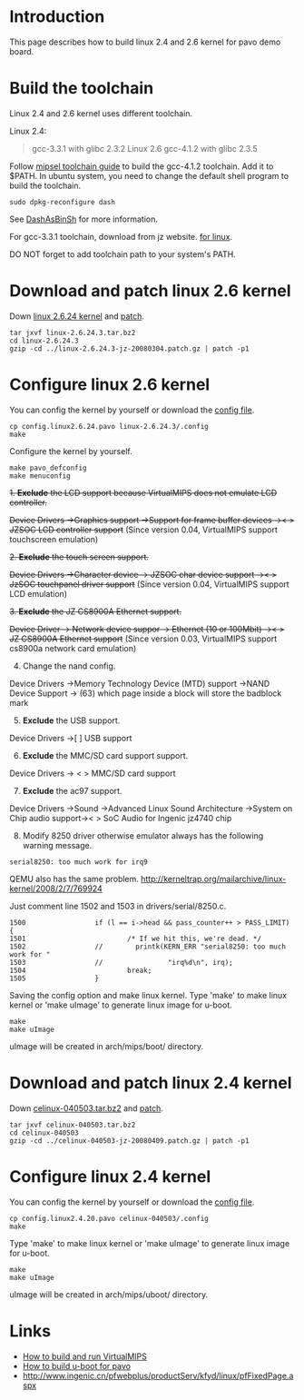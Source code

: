 # Introduction #

This page describes how to build linux 2.4 and 2.6 kernel for pavo demo board.


# Build the toolchain #

Linux 2.4 and 2.6 kernel uses different toolchain.

Linux 2.4:
> gcc-3.3.1 with glibc 2.3.2
Linux 2.6
> gcc-4.1.2 with glibc 2.3.5

Follow [mipsel toolchain guide](ftp://ftp.ingenic.cn/3sw/01linux/08doc/mips_toolchain_guide.pdf) to build the gcc-4.1.2 toolchain. Add it to $PATH.
In ubuntu system, you need to change the default shell program to build the toolchain.
```
sudo dpkg-reconfigure dash
```
See [DashAsBinSh](https://wiki.ubuntu.com/DashAsBinSh) for more information.

For gcc-3.3.1 toolchain, download from jz website. [for linux](ftp://ftp.ingenic.cn/3sw/01linux/00toolchain/mipseltools-gcc-3.3.1.tar.gz).

DO NOT forget to add toolchain path to your system's PATH.

# Download and patch linux 2.6 kernel #

Down [linux 2.6.24 kernel](ftp://ftp.ingenic.cn/3sw/01linux/02kernel/linux-2.6.24/linux-2.6.24.3.tar.bz2) and [patch](http://virtualmips.googlecode.com/files/linux-2.6.24.3-jz-20080409.patch.gz).

```
tar jxvf linux-2.6.24.3.tar.bz2
cd linux-2.6.24.3
gzip -cd ../linux-2.6.24.3-jz-20080304.patch.gz | patch -p1
```

# Configure linux 2.6 kernel #

You can config the kernel by yourself or download the [config file](http://virtualmips.googlecode.com/files/config.linux2.6.24.pavo).
```
cp config.linux2.6.24.pavo linux-2.6.24.3/.config
make
```

Configure the kernel by yourself.

```
make pavo_defconfig
make menuconfig
```

~~1. **Exclude** the LCD support because VirtualMIPS does not emulate LCD controller.~~

~~Device Drivers  ->Graphics support   ->Support for frame buffer devices    ->< >   JZSOC LCD controller support~~
(Since version 0.04, VirtualMIPS support touchscreen emulation)

~~2. **Exclude** the touch screen support.~~

~~Device Drivers ->Character device  -> JZSOC char device support ->< > JzSOC touchpanel driver support~~
(Since version 0.04, VirtualMIPS support LCD emulation)

~~3. **Exclude** the JZ CS8900A Ethernet support.~~

~~Device Driver -> Network device suppor -> Ethernet (10 or 100Mbit) ->< >   JZ CS8900A Ethernet support~~
(Since version 0.03, VirtualMIPS support cs8900a network card emulation)

4. Change the nand config.

Device Drivers ->Memory Technology Device (MTD) support ->NAND Device Support -> (63)  which page inside a block will store the badblock mark

5. **Exclude** the USB support.

Device Drivers ->[ ] USB support

6. **Exclude** the MMC/SD card support support.

Device Drivers -> < > MMC/SD card support

7. **Exclude** the ac97 support.

Device Drivers ->Sound ->Advanced Linux Sound Architecture ->System on Chip audio support->< > SoC Audio for Ingenic jz4740 chip

8. Modify 8250 driver otherwise emulator always has the following warning message.

```
serial8250: too much work for irq9
```
QEMU also has the same problem.
http://kerneltrap.org/mailarchive/linux-kernel/2008/2/7/769924

Just comment line 1502 and 1503 in drivers/serial/8250.c.

```
1500                 if (l == i->head && pass_counter++ > PASS_LIMIT) {
1501                         /* If we hit this, we're dead. */
1502                 //        printk(KERN_ERR "serial8250: too much work for "
1503                 //                "irq%d\n", irq);
1504                         break;
1505                 }

```


Saving the config option and make linux kernel. Type 'make' to make linux kernel or 'make uImage' to generate linux image for u-boot.
```
make
make uImage
```

uImage will be created in arch/mips/boot/ directory.


# Download and patch linux 2.4 kernel #

Down [celinux-040503.tar.bz2](ftp://ftp.ingenic.cn/3sw/01linux/02kernel/celinux/celinux-040503.tar.bz2) and [patch](http://virtualmips.googlecode.com/files/celinux-040503-jz-20080409.patch.gz).

```
tar jxvf celinux-040503.tar.bz2
cd celinux-040503
gzip -cd ../celinux-040503-jz-20080409.patch.gz | patch -p1
```

# Configure linux 2.4 kernel #

You can config the kernel by yourself or download the [config file](http://virtualmips.googlecode.com/files/config.linux2.4.20.pavo).
```
cp config.linux2.4.20.pavo celinux-040503/.config
make
```

Type 'make' to make linux kernel or 'make uImage' to generate linux image for u-boot.
```
make
make uImage
```

uImage will be created in arch/mips/uboot/ directory.

# Links #
  * [How to build and run VirtualMIPS](UserManual.md)
  * [How to build u-boot for pavo](ubootForPavo.md)
  * http://www.ingenic.cn/pfwebplus/productServ/kfyd/linux/pfFixedPage.aspx